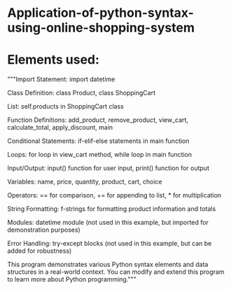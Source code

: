 # Application-of-python-syntax-using-online-shopping-system

# Elements used:
"""Import Statement: import datetime

Class Definition: class Product, class ShoppingCart

List: self.products in ShoppingCart class

Function Definitions: add_product, remove_product, view_cart, calculate_total, apply_discount, main

Conditional Statements: if-elif-else statements in main function

Loops: for loop in view_cart method, while loop in main function

Input/Output: input() function for user input, print() function for output

Variables: name, price, quantity, product, cart, choice

Operators: == for comparison, += for appending to list, * for multiplication

String Formatting: f-strings for formatting product information and totals

Modules: datetime module (not used in this example, but imported for demonstration purposes)

Error Handling: try-except blocks (not used in this example, but can be added for robustness)

This program demonstrates various Python syntax elements and data structures in a real-world context. You can modify and extend this program to learn more about Python programming."""

